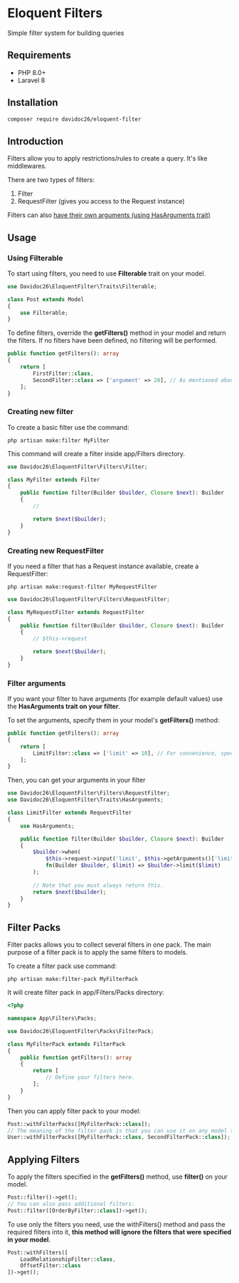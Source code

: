 # Eloquent Filters

Simple filter system for building queries

## Requirements

- PHP 8.0+
- Laravel 8

## Installation

```bash
composer require davidoc26/eloquent-filter
```

## Introduction

Filters allow you to apply restrictions/rules to create a query. It's like middlewares.

There are two types of filters:

1) Filter
2) RequestFilter (gives you access to the Request instance)

Filters can
also [have their own arguments (using HasArguments trait)](https://github.com/Davidoc26/eloquent-filter#filter-arguments)

## Usage

### Using Filterable

To start using filters, you need to use **Filterable** trait on your model.

```php
use Davidoc26\EloquentFilter\Traits\Filterable;

class Post extends Model
{
    use Filterable;
}
```

To define filters, override the **getFilters()** method in your model and return the filters. If no filters have been
defined, no filtering will be performed.

```php
public function getFilters(): array
{
    return [
        FirstFilter::class,
        SecondFilter::class => ['argument' => 20], // As mentioned above, filters can have their own arguments.
    ];
}
```

### Creating new filter

To create a basic filter use the command:

```php artisan make:filter MyFilter```

This command will create a filter inside app/Filters directory.

```php
use Davidoc26\EloquentFilter\Filters\Filter;

class MyFilter extends Filter
{
    public function filter(Builder $builder, Closure $next): Builder
    {
        //

        return $next($builder);
    }
}
```

### Creating new RequestFilter

If you need a filter that has a Request instance available, create a RequestFilter:

```php artisan make:request-filter MyRequestFilter```

```php
use Davidoc26\EloquentFilter\Filters\RequestFilter;

class MyRequestFilter extends RequestFilter
{
    public function filter(Builder $builder, Closure $next): Builder
    {
        // $this->request

        return $next($builder);
    }
}
```

### Filter arguments

If you want your filter to have arguments (for example default values) use the **HasArguments trait on your filter**.

To set the arguments, specify them in your model's **getFilters()** method:

```php
public function getFilters(): array
{
    return [
        LimitFilter::class => ['limit' => 10], // For convenience, specify the arguments in an array.
    ];
}
```

Then, you can get your arguments in your filter

```php
use Davidoc26\EloquentFilter\Filters\RequestFilter;
use Davidoc26\EloquentFilter\Traits\HasArguments;

class LimitFilter extends RequestFilter
{
    use HasArguments;

    public function filter(Builder $builder, Closure $next): Builder
    {
        $builder->when(
            $this->request->input('limit', $this->getArguments()['limit']),
            fn(Builder $builder, $limit) => $builder->limit($limit)
        );
        
        // Note that you must always return this.
        return $next($builder);
    }
}

```

## Filter Packs

Filter packs allows you to collect several filters in one pack.
The main purpose of a filter pack is to apply the same filters to models.

To create a filter pack use command:

```php artisan make:filter-pack MyFilterPack```

It will create filter pack in app/Filters/Packs directory:

```php 
<?php

namespace App\Filters\Packs;

use Davidoc26\EloquentFilter\Packs\FilterPack;

class MyFilterPack extends FilterPack
{
    public function getFilters(): array
    {
        return [
            // Define your filters here.
        ];
    }
}
```

Then you can apply filter pack to your model:

```php 
Post::withFilterPacks([MyFilterPack::class]);
// The meaning of the filter pack is that you can use it on any model that uses the Filterable trait
User::withFilterPacks([MyFilterPack::class, SecondFilterPack::class]);
```

## Applying Filters

To apply the filters specified in the **getFilters()** method, use **filter()** on your model.

```php 
Post::filter()->get(); 
// You can also pass additional filters:
Post::filter([OrderByFilter::class])->get();
```

To use only the filters you need, use the withFilters() method and pass the required filters into it, **this method will
ignore the filters that were specified in your model**.

```php
Post::withFilters([
    LoadRelationshipFilter::class,
    OffsetFilter::class
])->get();
